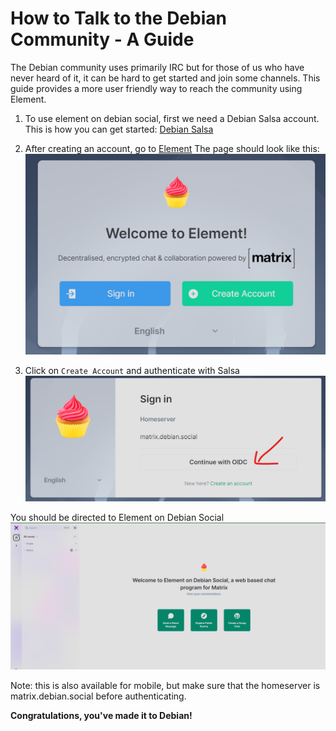 # How to Talk to the Debian Community - A Guide

The Debian community uses primarily IRC but for those of us who have never heard of it, it can be hard to get started and join some channels.
This guide provides a more user friendly way to reach the community using Element. 

1. To use element on debian social, first we need a Debian Salsa account. 
    This is how you can get started: [Debian Salsa](https://wiki.debian.org/Salsa)

2. After creating an account, go to [Element](https://element.debian.social/)
   The page should look like this: ![Debian Element](/img/element_welcome.png)

3. Click on `Create Account` and authenticate with Salsa
   ![Create Account](/img/element_create_account.png)

You should be directed to Element on Debian Social
![Welcome](/img/element_debiansocial.png)

Note: this is also available for mobile, but make sure that the homeserver is matrix.debian.social before authenticating.

**Congratulations, you've made it to Debian!**
